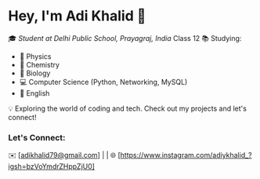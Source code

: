 # Hey, I'm Adi Khalid 👋

🎓 *Student at Delhi Public School, Prayagraj, India* Class 12
📚 Studying:  
- 🧪 Physics  
- 🔬 Chemistry  
- 🧬 Biology  
- 💻 Computer Science (Python, Networking, MySQL)  
- 📖 English

💡 Exploring the world of coding and tech. Check out my projects and let's connect!

### Let's Connect:
✉️ [adikhalid79@gmail.com] | | 🌐 [https://www.instagram.com/adiykhalid_?igsh=bzVoYmdrZHppZjU0]
